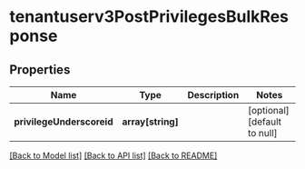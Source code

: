 # tenantuserv3PostPrivilegesBulkResponse

## Properties
Name | Type | Description | Notes
------------ | ------------- | ------------- | -------------
**privilegeUnderscoreid** | **array[string]** |  | [optional] [default to null]

[[Back to Model list]](../README.md#documentation-for-models) [[Back to API list]](../README.md#documentation-for-api-endpoints) [[Back to README]](../README.md)


